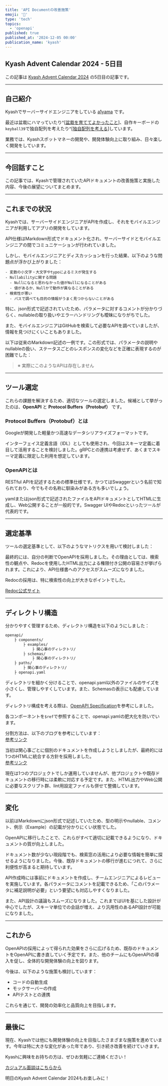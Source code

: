 ```yaml
---
title: 'API Documentの改善施策'
emoji: '📝'
type: 'tech'
topics:
  - 'openapi'
published: true
published_at: '2024-12-05 00:00'
publication_name: 'kyash'
---
```


## Kyash Advent Calendar 2024 - 5日目

この記事は [Kyash Advent Calendar 2024](https://adventar.org/calendars/10680) の5日目の記事です。

---

## 自己紹介

Kyashでサーバーサイドエンジニアをしている [a1yama](https://x.com/xxx_a1_xxx) です。

最近は盆栽にハマっていたり^[[盆栽を育ててよかったこと](https://sizu.me/a1yama/posts/uf1n5d5ez168)]、自作キーボードの`keyball39`で独自配列を考えたり^[[独自配列を考える](https://zenn.dev/a1yama/scraps/213ec43ee9c8b0)]しています。

業務では、Kyashスポットマネーの開発や、開発体験向上に取り組み、日々楽しく開発をしています。

---

## 今回話すこと

この記事では、Kyashで管理されていたAPIドキュメントの改善施策と実施した内容、今後の展望についてまとめます。

---

## これまでの状況

Kyashでは、サーバーサイドエンジニアがAPIを作成し、それをモバイルエンジニアが利用してアプリの開発をしています。

API仕様はMarkdown形式でドキュメント化され、サーバーサイドとモバイルエンジニアの間でコミュニケーションが行われていました。

しかし、モバイルエンジニアとディスカッションを行った結果、以下のような問題点が浮かび上がりました：

```plaintext
- 変数の小文字・大文字やtypoによるミスが発生する
- Nullabilityに関する問題
  - Nullになると思わなかった値がNullになることがある
  - 値があるか、Nullかで動作が異なることがある
- 検索性が悪い
  - パスで調べても目的の情報がうまく見つからないことがある
```

特に、json形式で記述されていたため、パラメータに対するコメントが分かりづらく、nullableの取り扱いやエラーハンドリングも曖昧になりがちでした。

また、モバイルエンジニアはGitHubを検索して必要なAPIを調べていましたが、情報を見つけにくいこともありました。

以下は従来のMarkdown記述の一例です。この形式では、パラメータの説明やnullableの扱い、ステータスごとのレスポンスの変化などを正確に表現するのが困難でした：

> ※ 実際にこのようなAPIは存在しません

---

## ツール選定

これらの課題を解決するため、適切なツールの選定しました。候補として挙がったのは、**OpenAPI** と **Protocol Buffers（Protobuf）** です。

### Protocol Buffers（Protobuf）とは

Googleが開発した軽量かつ高速なデータシリアライズフォーマットです。

インターフェイス定義言語（IDL）としても使用され、今回はスキーマ定義に着目して活用することを検討しました。gRPCとの連携は考慮せず、あくまでスキーマ定義に限定した利用を想定しています。

### OpenAPIとは

RESTful APIを記述するための標準仕様です。かつてはSwaggerという名前で知られており、今でもその名称に馴染みがある方も多いでしょう。

yamlまたはjson形式で記述されたファイルをAPIドキュメントとしてHTMLに生成し、Web公開することが一般的です。Swagger UIやRedocといったツールが代表的です。

---

## 選定基準

ツールの選定基準として、以下のようなマトリクスを用いて検討しました：

最終的には、自分の判断でOpenAPIを採用しました。その理由としては、検索性の観点や、Redocを使用したHTML出力による権限付き公開の容易さが挙げられます。これにより、API仕様書へのアクセスがスムーズになりました。

Redocの採用は、特に検索性の向上が大きなポイントでした。

[Redoc公式サイト](https://redocly.github.io/redoc/)

---

## ディレクトリ構造

分かりやすく管理するため、ディレクトリ構造を以下のようにしました：

```bash
openapi/
    ├ components/
        ├ examples/
            ├ 関心事のディレクトリ/
        ├ schemas/
            ├ 関心事のディレクトリ/
    ├ paths/
        ├ 関心事のディレクトリ/
    ├ openapi.yaml
```

ディレクトリを細かく分けることで、openapi.yaml以外のファイルのサイズを小さくし、管理しやすくしています。また、Schemasの表示にも配慮しています。

ディレクトリ構成を考える際は、[OpenAPI Specification](https://swagger.io/specification/)を参考にしました。

各コンポーネントを`$ref`で参照することで、openapi.yamlの肥大化を防いでいます。

分割方法は、以下のブログを参考にしています：\
[参考リンク](https://garafu.blogspot.com/2020/06/multi-file-openapi.html)

当初は関心事ごとに個別のドキュメントを作成しようとしましたが、最終的には1つのHTMLに統合する方針を採用しました。\
[参考リンク](https://zenn.dev/yamatonokuni/articles/f7801d8dcbebad)

現在は1つのプロジェクトでしか運用していませんが、他プロジェクトや既存ドキュメントの移行時には柔軟に対応する予定です。また、HTML出力やWeb公開に必要なスクリプト群、lint用設定ファイルも併せて整備しています。

---

## 変化

以前はMarkdownにjson形式で記述していたため、型の明示やnullable、コメント、例示（Example）の記載が分かりにくい状態でした。

OpenAPIに移行したことで、これらがすべて適切に記載できるようになり、ドキュメントの質が向上しました。

ドキュメント数が少ない現段階でも、検索窓の活用により必要な情報を簡単に探せるようになりました。今後、既存ドキュメントの移行が進むにつれて、さらに利便性が高まると期待しています。

API作成時には事前にドキュメントを作成し、チームエンジニアによるレビューを実施しています。各パラメータにコメントを記載できるため、「このパラメータに補足説明が必要」という要望にも対応しやすくなりました。

また、API設計の議論もスムーズになりました。これまではUIを基にした設計が中心でしたが、スキーマ単位での会話が増え、より汎用性のあるAPI設計が可能になりました。

---

## これから

OpenAPIの採用によって得られた効果をさらに広げるため、既存のドキュメントをOpenAPIに書き直していく予定です。また、他のチームにもOpenAPIの導入を促し、全体的な開発体験の向上を図ります。

今後は、以下のような施策も検討しています：

- コードの自動生成
- モックサーバーの作成
- APIテストとの連携

これらを通じて、開発の効率化と品質向上を目指します。

---

## 最後に

現在、Kyashでは他にも開発体験の向上を目指したさまざまな施策を進めています。今年は特に大きな変化があった年であり、引き続き改善を続けていきます。

Kyashに興味をお持ちの方は、ぜひお気軽にご連絡ください！

[カジュアル面談はこちらから](https://pitta.me/matches/gxnDbkESOGQO)

明日のKyash Advent Calendar 2024もお楽しみに！
